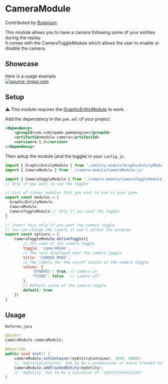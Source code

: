 # CameraModule

Contributed by [Butanium](https://github.com/Butanium).

This module allows you to have a camera following some of your entities during the replay.
<br> It comes with the CameraToggleModule which allows the user to enable or disable the camera.

## Showcase
Here is a usage example <br>
<a href="https://imgur.com/BAe8M9d"><img src="https://i.imgur.com/BAe8M9d.gif" title="source: imgur.com" /></a>
## Setup
⚠ This module requires the [GraphicEntityModule](https://github.com/CodinGame/codingame-game-engine/tree/master/engine/modules/entities) to work.

Add the dependency in the `pom.xml` of your project.
```xml
<dependency>
    <groupId>com.codingame.gameengine</groupId>
    <artifactId>module-camera</artifactId>
    <version>4.1.3</version>
</dependency>
```

Then setup the module (and the toggle) in your `config.js`.

```javascript
import { GraphicEntityModule } from './entity-module/GraphicEntityModule.js'
import { CameraModule } from './camera-module/CameraModule.js'

import { CameraToggleModule } from './camera-module/CameraToggleModule.js' 
// Only if you want to use the toggle

// List of viewer modules that you want to use in your game
export const modules = [
  GraphicEntityModule,
  CameraModule, 
  CameraToggleModule // Only if you want the toggle
]

// Insert this only if you want the camera toggle
// You can change the labels it won't affect the program 
export const options = [
    CameraToggleModule.defineToggle({
        // The name of the camera toggle
        toggle: 'cameraMode',
        // The text displayed over the camera toggle
        title: 'CAMERA MODE',
        // The labels for the on/off states of the camera toggle
        values: {
            'DYNAMIC': true, // camera on
            'FIXED': false   // camera off
        },
        // Default value of the camera toggle
        default: true
    })
]

```

## Usage

`Referee.java`
```java
@Inject
CameraModule cameraModule;

@Override
public void init() {
    cameraModule.setContainer(myEntityContainer, 1920, 1080);
    // `myEntityContainer` has to be a predecessor of every tracked entities
    cameraModule.addTrackedEntity(myEntity);
    // `myEntity` has to be a successor of `myEntityContainer` 
}
```
